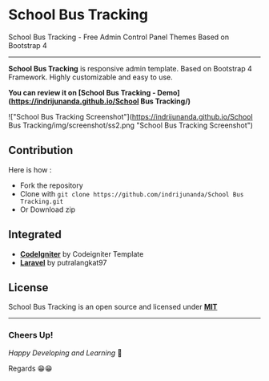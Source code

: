 # School Bus Tracking

School Bus Tracking - Free Admin Control Panel Themes Based on Bootstrap 4

-------------------

**School Bus Tracking** is responsive admin template. Based on Bootstrap 4 Framework. Highly customizable and easy to use. 

**You can review it on [School Bus Tracking - Demo](https://indrijunanda.github.io/School Bus Tracking/)**

!["School Bus Tracking Screenshot"](https://indrijunanda.github.io/School Bus Tracking/img/screenshot/ss2.png "School Bus Tracking Screenshot")

## Contribution 

Here is how : 

- Fork the repository
- Clone with ```git clone https://github.com/indrijunanda/School Bus Tracking.git```
- Or Download zip


## Integrated

- **[CodeIgniter](https://github.com/Codeigniter-Template/Ruang-Admin-Template)** by Codeigniter Template
- **[Laravel](https://github.com/putralangkat97/ruang-admin-laravel-6)** by putralangkat97


## License

School Bus Tracking is an open source and licensed under **[MIT](http://opensource.org/licenses/MIT)**



-------------------
### Cheers Up!

*Happy Developing and Learning* 💪



Regards 😁😁



